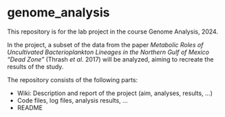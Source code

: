 # genome_analysis
This repository is for the lab project in the course Genome Analysis, 2024. 

In the project, a subset of the data from the paper *Metabolic Roles of Uncultivated Bacterioplankton Lineages in the Northern Gulf of Mexico “Dead Zone”* (Thrash *et al*. 2017) will be analyzed, aiming to recreate the results of the study.

The repository consists of the following parts:
- Wiki: Description and report of the project (aim, analyses, results, ...)
- Code files, log files, analysis results, ...
- README
